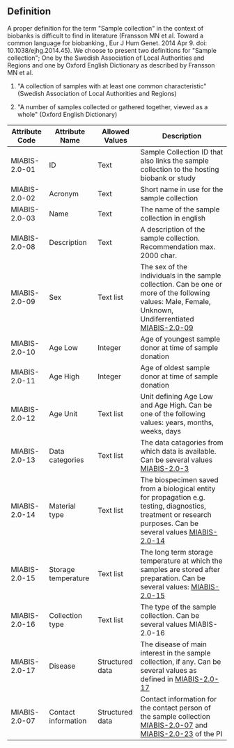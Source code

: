 ## Definition

A proper definition for the term "Sample collection" in the context of biobanks is difficult to find in literature (Fransson MN et al. Toward a common language for biobanking., Eur J Hum Genet. 2014 Apr 9. doi: 10.1038/ejhg.2014.45). We choose to present two definitions for "Sample collection"; One by the Swedish Association of Local Authorities and Regions and one by Oxford English Dictionary as described by Fransson MN et al.

1. "A collection of samples with at least one common characteristic" (Swedish Association of Local Authorities and Regions)

2. "A number of samples collected or gathered together, viewed as a whole" (Oxford English Dictionary)

| Attribute Code| Attribute Name| Allowed Values| Description |
|---|---|---|---|
| MIABIS-2.0-01| ID| Text| Sample Collection ID that also links the sample collection to the hosting biobank or study| 
| MIABIS-2.0-02| Acronym| Text| Short name in use for the sample collection| 
| MIABIS-2.0-03| Name| Text| The name of the sample collection in english| 
| MIABIS-2.0-08| Description| Text| A description of the sample collection. Recommendation max. 2000 char.| 
| MIABIS-2.0-09| Sex| Text list| The sex of the individuals in the sample collection. Can be one or more of the following values: Male, Female, Unknown, Undiferrentiated [MIABIS-2.0-09](https://github.com/MIABIS/miabis/wiki/Structured-data-and-lists#sex)| 
| MIABIS-2.0-10| Age Low| Integer| Age of youngest sample donor at time of sample donation| 
| MIABIS-2.0-11| Age High| Integer| Age of oldest sample donor at time of sample donation| 
| MIABIS-2.0-12| Age Unit| Text list| Unit defining Age Low and Age High. Can be one of the following values: years, months, weeks, days| 
| MIABIS-2.0-13| Data categories| Text list| The data catagories from which data is available. Can be several values [MIABIS-2.0-3](https://github.com/MIABIS/miabis/wiki/Structured-data-and-lists#data-categories)| 
| MIABIS-2.0-14| Material type| Text list| The biospecimen saved from a biological entity for propagation e.g. testing, diagnostics, treatment or research purposes. Can be several values [MIABIS-2.0-14](https://github.com/MIABIS/miabis/wiki/Structured-data-and-lists#material-type)| 
| MIABIS-2.0-15| Storage temperature| Text list| The long term storage temperature at which the samples are stored after preparation. Can be several values: [MIABIS-2.0-15](https://github.com/MIABIS/miabis/wiki/Structured-data-and-lists#storage-temperature)| 
| MIABIS-2.0-16| Collection type| Text list| The type of the sample collection. Can be several values MIABIS-2.0-16| 
| MIABIS-2.0-17| Disease| Structured data| The disease of main interest in the sample collection, if any. Can be several values as defined in [MIABIS-2.0-17](https://github.com/MIABIS/miabis/wiki/Structured-data-and-lists#disease)| 
| MIABIS-2.0-07| Contact information| Structured data| Contact information for the contact person of the sample collection [MIABIS-2.0-07](https://github.com/MIABIS/miabis/wiki/Structured-data-and-lists#contact-information) and [MIABIS-2.0-23](https://github.com/MIABIS/miabis/wiki/Structured-data-and-lists#research-information) of the PI| 
